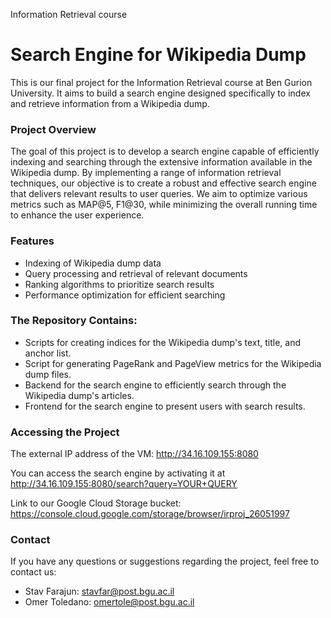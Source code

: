   Information Retrieval course
# Search Engine for Wikipedia Dump

This is our final project for the Information Retrieval course at Ben Gurion University. It aims to build a search engine designed specifically to index and retrieve information from a Wikipedia dump.

### Project Overview

The goal of this project is to develop a search engine capable of efficiently indexing and searching through the extensive information available in the Wikipedia dump. By implementing a range of information retrieval techniques, our objective is to create a robust and effective search engine that delivers relevant results to user queries. 
We aim to optimize various metrics such as MAP@5, F1@30, while minimizing the overall running time to enhance the user experience.

### Features

- Indexing of Wikipedia dump data
- Query processing and retrieval of relevant documents
- Ranking algorithms to prioritize search results
- Performance optimization for efficient searching

### The Repository Contains:

- Scripts for creating indices for the Wikipedia dump's text, title, and anchor list.
- Script for generating PageRank and PageView metrics for the Wikipedia dump files.
- Backend for the search engine to efficiently search through the Wikipedia dump's articles.
- Frontend for the search engine to present users with search results.

### Accessing the Project

The external IP address of the VM: http://34.16.109.155:8080

You can access the search engine by activating it at http://34.16.109.155:8080/search?query=YOUR+QUERY

Link to our Google Cloud Storage bucket: https://console.cloud.google.com/storage/browser/irproj_26051997

### Contact

If you have any questions or suggestions regarding the project, feel free to contact us:
- Stav Farajun: [stavfar@post.bgu.ac.il](stavfar@post.bgu.ac.il)
- Omer Toledano: [omertole@post.bgu.ac.il](omertole@post.bgu.ac.il)

